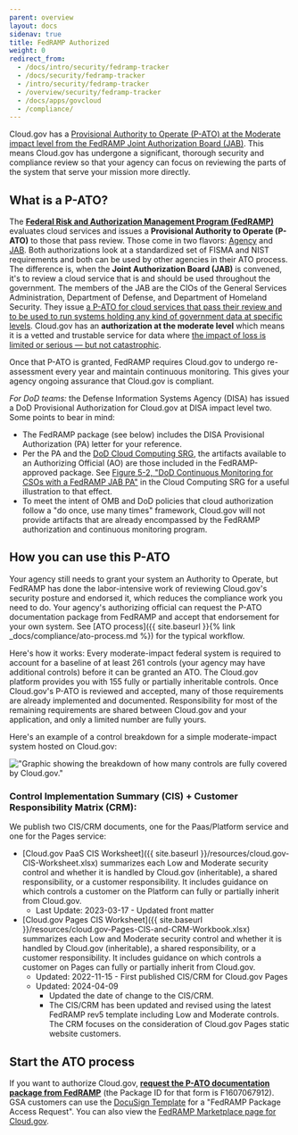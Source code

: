 ```yaml
---
parent: overview
layout: docs
sidenav: true
title: FedRAMP Authorized
weight: 0
redirect_from:
  - /docs/intro/security/fedramp-tracker
  - /docs/security/fedramp-tracker
  - /intro/security/fedramp-tracker
  - /overview/security/fedramp-tracker
  - /docs/apps/govcloud
  - /compliance/
---
```



Cloud.gov has a [Provisional Authority to Operate (P-ATO) at the Moderate impact level from the FedRAMP Joint Authorization Board (JAB)](https://marketplace.fedramp.gov/#!/product/18f-cloudgov). This means Cloud.gov has undergone a significant, thorough security and compliance review so that your agency can focus on reviewing the parts of the system that serve your mission more directly.

## What is a P-ATO?

The **[Federal Risk and Authorization Management Program (FedRAMP)](https://www.fedramp.gov/)** evaluates cloud services and issues a **Provisional Authority to Operate (P-ATO)** to those that pass review. Those come in two flavors: [Agency](https://www.fedramp.gov/agency-authorization/) and [JAB](https://www.fedramp.gov/jab-authorization/). Both authorizations look at a standardized set of FISMA and NIST requirements and both can be used by other agencies in their ATO process. The difference is, when the **Joint Authorization Board (JAB)** is convened, it's to review a cloud service that is and should be used throughout the government. The members of the JAB are the CIOs of the General Services Administration, Department of Defense, and Department of Homeland Security. They issue [a P-ATO for cloud services that pass their review and to be used to run systems holding any kind of government data at specific levels](https://marketplace.fedramp.gov/#!/products?status=Compliant&sort=productName&authorizationType=JAB). Cloud.gov has an **authorization at the moderate level** which means it is a vetted and trustable service for data where [the impact of loss is limited or serious — but not catastrophic](http://csrc.nist.gov/publications/fips/fips199/FIPS-PUB-199-final.pdf#page=6).

Once that P-ATO is granted, FedRAMP requires Cloud.gov to undergo re-assessment every year and maintain continuous monitoring. This gives your agency ongoing assurance that Cloud.gov is compliant.

*For DoD teams:* the Defense Information Systems Agency (DISA) has issued a DoD Provisional Authorization for Cloud.gov at DISA impact level two. Some points to bear in mind:

* The FedRAMP package (see below) includes the DISA Provisional Authorization (PA) letter for your reference.
* Per the PA and the [DoD Cloud Computing SRG](https://public.cyber.mil/dccs/), the artifacts available to an Authorizing Official (AO) are those included in the FedRAMP-approved package. See [Figure 5-2, "DoD Continuous Monitoring for CSOs with a FedRAMP JAB PA"](https://dl.dod.cyber.mil/wp-content/uploads/cloud/zip/U_Cloud_Computing_SRG_V1R4.zip) in the Cloud Computing SRG for a useful illustration to that effect.
* To meet the intent of OMB and DoD policies that cloud authorization follow a "do once, use many times" framework, Cloud.gov will not provide artifacts that are already encompassed by the FedRAMP authorization and continuous monitoring program.

## How you can use this P-ATO

Your agency still needs to grant your system an Authority to Operate, but FedRAMP has done the labor-intensive work of reviewing Cloud.gov's security posture and endorsed it, which reduces the compliance work you need to do. Your agency's authorizing official can request the P-ATO documentation package from FedRAMP and accept that endorsement for your own system. See [ATO process]({{ site.baseurl }}{% link _docs/compliance/ato-process.md %}) for the typical workflow.

Here's how it works: Every moderate-impact federal system is required to account for a baseline of at least 261 controls (your agency may have additional controls) before it can be granted an ATO. The Cloud.gov platform provides you with 155 fully or partially inheritable controls. Once Cloud.gov's P-ATO is reviewed and accepted, many of those requirements are already implemented and documented. Responsibility for most of the remaining requirements are shared between Cloud.gov and your application, and only a limited number are fully yours.

Here's an example of a control breakdown for a simple moderate-impact system hosted on Cloud.gov:

!["Graphic showing the breakdown of how many controls are fully covered by Cloud.gov."]({{site.baseurl}}/assets/images/content/fedramp-moderate-controls-new.png)

### Control Implementation Summary (CIS) + Customer Responsibility Matrix (CRM):

We publish two CIS/CRM documents, one for the Paas/Platform service and one for the Pages service:

* [Cloud.gov PaaS CIS Worksheet]({{ site.baseurl }}/resources/cloud.gov-CIS-Worksheet.xlsx) summarizes each Low and Moderate security control and whether it is handled by Cloud.gov (inheritable), a shared responsibility, or a customer responsibility. It includes guidance on which controls a customer on the Platform can fully or partially inherit from Cloud.gov.
  * Last Update: 2023-03-17 - Updated front matter
* [Cloud.gov Pages CIS Worksheet]({{ site.baseurl }}/resources/cloud.gov-Pages-CIS-and-CRM-Workbook.xlsx) summarizes each Low and Moderate security control and whether it is handled by Cloud.gov (inheritable), a shared responsibility, or a customer responsibility. It includes guidance on which controls a customer on Pages can fully or partially inherit from Cloud.gov.
  * Updated: 2022-11-15 - First published CIS/CRM for Cloud.gov Pages
  * Updated: 2024-04-09 
    * Updated the date of change to the CIS/CRM.
    * The CIS/CRM has been updated and revised using the latest FedRAMP rev5 template including Low and 
Moderate controls. The CRM focuses on the consideration of Cloud.gov Pages static website customers.
    
    



## Start the ATO process

If you want to authorize Cloud.gov, [**request the P-ATO documentation package from FedRAMP**](https://www.fedramp.gov/assets/resources/documents/Agency_Package_Request_Form.pdf) (the Package ID for that form is F1607067912). GSA customers can use the [DocuSign Template](https://app.docusign.com/templates?view=shared) for a "FedRAMP Package Access Request". You can also view the [FedRAMP Marketplace page for Cloud.gov](https://marketplace.fedramp.gov/#/product/18f-cloudgov?sort=productName).
